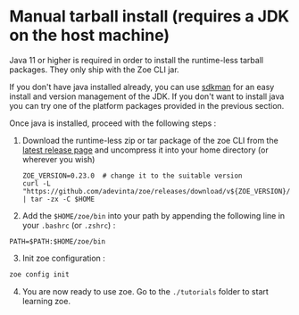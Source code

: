 # Manual tarball install (requires a JDK on the host machine)

Java 11 or higher is required in order to install the runtime-less tarball packages. They only ship with the Zoe CLI jar. 

If you don't have java installed already, you can use [sdkman](https://sdkman.io/) for an easy install and version management of the JDK. If you don't want to install java you can try one of the platform packages provided in the previous section.

Once java is installed, proceed with the following steps :

1. Download the runtime-less zip or tar package of the zoe CLI from the [latest release page](https://github.com/adevinta/zoe/releases/latest) and uncompress it into your home directory (or wherever you wish)
    
    ```
    ZOE_VERSION=0.23.0  # change it to the suitable version
    curl -L "https://github.com/adevinta/zoe/releases/download/v${ZOE_VERSION}/zoe-${ZOE_VERSION}.tar.gz" | tar -zx -C $HOME
    ```

2. Add the `$HOME/zoe/bin` into your path by appending the following line in your `.bashrc` (or `.zshrc`) :
```
PATH=$PATH:$HOME/zoe/bin
``` 
3. Init zoe configuration :
```bash
zoe config init
```
4. You are now ready to use zoe. Go to the `./tutorials` folder to start learning zoe.
